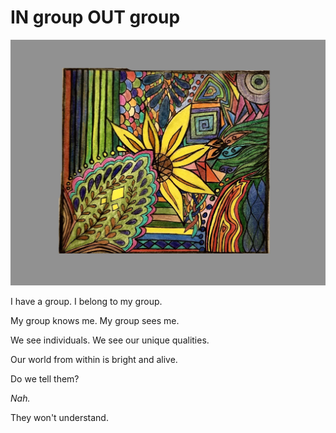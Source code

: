 # IN group OUT group

<img src="assets/images/ingroup_smallborder.jpg" alt="A vivid picture displaying heterogeneity inside an a grey border representing homogeneity outside.">


I have a group. I belong to my group.

My group knows me. My group sees me.

We see individuals. We see our unique qualities.

Our world from within is bright and alive.

Do we tell them?

*Nah.*

They won't understand.
